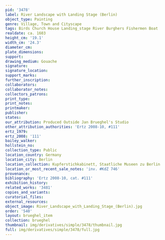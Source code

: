 ```yaml
---
pid: '3478'
label: River Landscape with Landing Stage (Berlin)
object_type: Painting
genre: Village, Town and Cityscape
tags: Birds Church House Landing_stage River Burghers Fishermen Boat
realdate: ca. 1603
height_cm: '19.1'
width_cm: '24.3'
diameter_cm: 
plate_dimensions: 
support: 
drawing_medium: Gouache
signature: 
signature_location: 
support_marks: 
further_inscription: 
collaborators: 
collaborator_notes: 
collectors_patrons: 
print_type: 
print_notes: 
printmaker: 
publisher: 
states: 
our_attribution: Produced Outside Jan Brueghel's Studio
other_attribution_authorities: 'Ertz 2008-10, #111'
ertz_1979: 
ertz_2008: '111'
bailey_walker: 
hollstein_no: 
collection_type: Public
location_country: Germany
location_city: Berlin
location_collection: Kupferstichkabinett, Staatliche Museen zu Berlin
location_or_most_recent_sale_notes: 'inv. #KdZ 746'
provenance: 
bibliography: 'Ertz 2008-10, cat. #111'
exhibition_history: 
related_works: '3481'
copies_and_variants: 
curatorial_files: 
external_resources: 
object_image: River_Landscape_with_Landing_Stage_(Berlin).jpg
order: '540'
layout: brueghel_item
collection: brueghel
thumbnail: img/derivatives/simple/3478/thumbnail.jpg
full: img/derivatives/simple/3478/full.jpg
---
```

